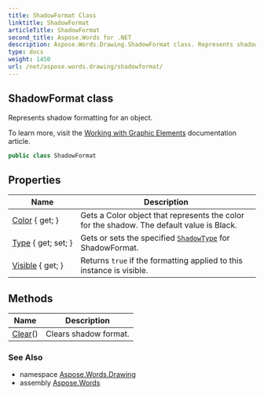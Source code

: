 ```yaml
---
title: ShadowFormat Class
linktitle: ShadowFormat
articleTitle: ShadowFormat
second_title: Aspose.Words for .NET
description: Aspose.Words.Drawing.ShadowFormat class. Represents shadow formatting for an object in C#.
type: docs
weight: 1450
url: /net/aspose.words.drawing/shadowformat/
---
```

## ShadowFormat class

Represents shadow formatting for an object.

To learn more, visit the [Working with Graphic Elements](https://docs.aspose.com/words/net/working-with-graphic-elements/) documentation article.

```csharp
public class ShadowFormat
```

## Properties

| Name | Description |
| --- | --- |
| [Color](../../aspose.words.drawing/shadowformat/color/) { get; } | Gets a Color object that represents the color for the shadow. The default value is Black. |
| [Type](../../aspose.words.drawing/shadowformat/type/) { get; set; } | Gets or sets the specified [`ShadowType`](../shadowtype/) for ShadowFormat. |
| [Visible](../../aspose.words.drawing/shadowformat/visible/) { get; } | Returns `true` if the formatting applied to this instance is visible. |

## Methods

| Name | Description |
| --- | --- |
| [Clear](../../aspose.words.drawing/shadowformat/clear/)() | Clears shadow format. |

### See Also

* namespace [Aspose.Words.Drawing](../../aspose.words.drawing/)
* assembly [Aspose.Words](../../)
